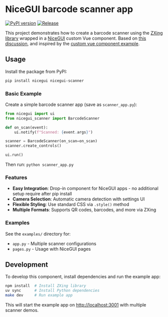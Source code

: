 # NiceGUI barcode scanner app

[![PyPI version](https://badge.fury.io/py/nicegui-scanner.svg)](https://pypi.org/project/nicegui-scanner/)
[![Release](https://github.com/serraict/nicegui-scanner-app/actions/workflows/release.yml/badge.svg)](https://github.com/serraict/nicegui-scanner-app/actions/workflows/release.yml)

This project demonstrates how to create a barcode scanner using the [ZXing library] wrapped in a [NiceGUI] custom Vue component.
Based on [this discussion](https://github.com/zauberzeug/nicegui/discussions/5016),
and inspired by the [custom vue component example].

## Usage

Install the package from PyPI:

```bash
pip install nicegui nicegui-scanner
```

### Basic Example

Create a simple barcode scanner app (save as `scanner_app.py`):

```python
from nicegui import ui
from nicegui_scanner import BarcodeScanner

def on_scan(event):
    ui.notify(f"Scanned: {event.args}")

scanner = BarcodeScanner(on_scan=on_scan)
scanner.create_controls()

ui.run()
```

Then run: `python scanner_app.py`

### Features

- **Easy Integration**: Drop-in component for NiceGUI apps - no additional setup require after pip install
- **Camera Selection**: Automatic camera detection with settings UI
- **Flexible Styling**: Use standard CSS via `.style()` method
- **Multiple Formats**: Supports QR codes, barcodes, and more via ZXing

### Examples

See the `examples/` directory for:

- `app.py` - Multiple scanner configurations
- `pages.py` - Usage with NiceGUI pages

## Development

To develop this component, install dependencies and run the example app:

```bash
npm install  # Install ZXing library
uv sync      # Install Python dependencies
make dev     # Run example app
```

This will start the example app on <http://localhost:3001> with multiple scanner demos.

[ZXing library]: https://www.npmjs.com/package/@zxing/library
[NiceGUI]: https://nicegui.io/
[custom vue component example]: https://github.com/zauberzeug/nicegui/tree/main/examples/custom_vue_component

